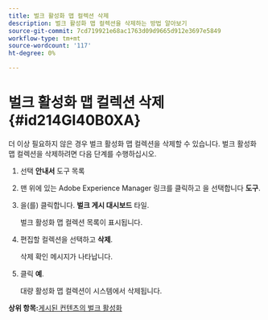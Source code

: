 ```yaml
---
title: 벌크 활성화 맵 컬렉션 삭제
description: 벌크 활성화 맵 컬렉션을 삭제하는 방법 알아보기
source-git-commit: 7cd719921e68ac1763d09d9665d912e3697e5849
workflow-type: tm+mt
source-wordcount: '117'
ht-degree: 0%

---
```



# 벌크 활성화 맵 컬렉션 삭제 {#id214GI40B0XA}

더 이상 필요하지 않은 경우 벌크 활성화 맵 컬렉션을 삭제할 수 있습니다. 벌크 활성화 맵 컬렉션을 삭제하려면 다음 단계를 수행하십시오.

1. 선택 **안내서** 도구 목록

1. 맨 위에 있는 Adobe Experience Manager 링크를 클릭하고 을 선택합니다 **도구**.

1. 을(를) 클릭합니다. **벌크 게시 대시보드** 타일.

   벌크 활성화 맵 컬렉션 목록이 표시됩니다.

1. 편집할 컬렉션을 선택하고 **삭제**.

   삭제 확인 메시지가 나타납니다.

1. 클릭 **예**.

   대량 활성화 맵 컬렉션이 시스템에서 삭제됩니다.


**상위 항목:**[&#x200B;게시된 컨텐츠의 벌크 활성화](conf-bulk-activation.md)

